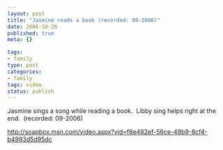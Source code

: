 ```yaml
--- 
layout: post
title: "Jasmine reads a book (recorded: 09-2006)"
date: 2006-10-26
published: true
meta: {}

tags: 
- family
type: post
categories: 
- family
tags: video
status: publish
---
```



Jasmine sings a song while reading a book.  Libby sing helps right at the end.  (recorded: 09-2006)

 

<http://soapbox.msn.com/video.aspx?vid=f8e482ef-56ce-49b9-8cf4-b4993d5d95dc>

